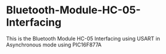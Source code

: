# Bluetooth-Module-HC-05-Interfacing
This is the Bluetooth Module HC-05 Interfacing using USART in Asynchronous mode using PIC16F877A

